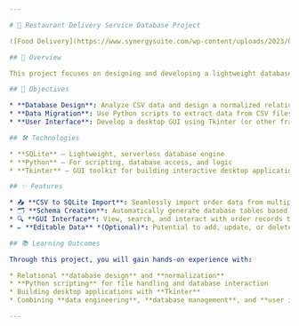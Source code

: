 ```yaml
---

# 🍔 Restaurant Delivery Service Database Project

![Food Delivery](https://www.synergysuite.com/wp-content/uploads/2023/07/restaurant-food-delivery-2-1024x576.jpg)

## 📌 Overview

This project focuses on designing and developing a lightweight database system for a local food delivery service in the USA. The business initially managed its orders through flat CSV files, but to improve efficiency and scalability, this project transitions the system to a structured **SQLite** database with a simple GUI for interacting with the data.

## 🎯 Objectives

* **Database Design**: Analyze CSV data and design a normalized relational database schema.
* **Data Migration**: Use Python scripts to extract data from CSV files and populate the SQLite database.
* **User Interface**: Develop a desktop GUI using Tkinter (or other frameworks excluding `ipywidgets`) to enable basic database interactions.

## 🛠️ Technologies

* **SQLite** – Lightweight, serverless database engine
* **Python** – For scripting, database access, and logic
* **Tkinter** – GUI toolkit for building interactive desktop applications

## ✨ Features

* 📥 **CSV to SQLite Import**: Seamlessly import order data from multiple CSV files.
* 🗂️ **Schema Creation**: Automatically generate database tables based on the data structure.
* 🔍 **GUI Interface**: View, search, and interact with order records through a user-friendly interface.
* ✏️ **Editable Data** *(Optional)*: Potential to add, update, or delete orders from the GUI.

## 📚 Learning Outcomes

Through this project, you will gain hands-on experience with:

* Relational **database design** and **normalization**
* **Python scripting** for file handling and database interaction
* Building desktop applications with **Tkinter**
* Combining **data engineering**, **database management**, and **user interface design** into a unified solution

---
```

